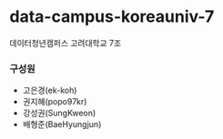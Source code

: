 # data-campus-koreauniv-7
데이터청년캠퍼스 고려대학교 7조

### 구성원
- 고은경(ek-koh)
- 권지혜(popo97kr)
- 강성권(SungKweon)
- 배형준(BaeHyungjun)

